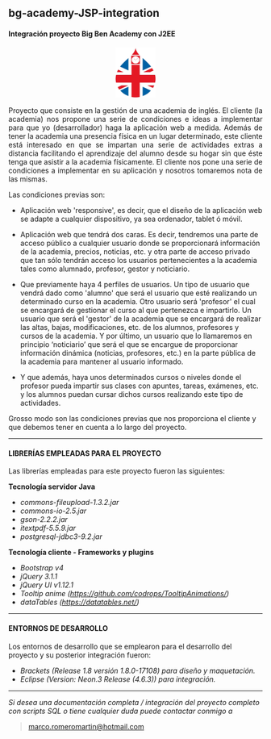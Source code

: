 ## bg-academy-JSP-integration

#### Integración proyecto Big Ben Academy con J2EE

<p align="center"><img src="https://github.com/marcorm91/bg-academy-JSP-integration/blob/master/WebContent/assets/imagenes/icono.png" width="80"></p>

<p align="justify">Proyecto que consiste en la gestión de una academia de inglés.
El cliente (la academia) nos propone una serie de condiciones e ideas a implementar para que yo
(desarrollador) haga la aplicación web a medida.
Además de tener la academia una presencia física en un lugar determinado, este cliente está
interesado en que se impartan una serie de actividades extras a distancia facilitando el aprendizaje
del alumno desde su hogar sin que éste tenga que asistir a la academia físicamente.
El cliente nos pone una serie de condiciones a implementar en su aplicación y nosotros tomaremos
nota de las mismas.</p>

Las condiciones previas son:
- Aplicación web 'responsive', es decir, que el diseño de la aplicación web se adapte
a cualquier dispositivo, ya sea ordenador, tablet ó móvil.</p>

- Aplicación web que tendrá dos caras. Es decir, tendremos una parte de acceso
público a cualquier usuario donde se proporcionará información de la academia,
precios, noticias, etc. y otra parte de acceso privado que tan sólo tendrán
acceso los usuarios pertenecientes a la academia tales como alumnado, profesor, gestor
y noticiario.

- Que previamente haya 4 perfiles de usuarios.
Un tipo de usuario que vendrá dado como 'alumno' que será el usuario que esté
realizando un determinado curso en la academia.
Otro usuario será 'profesor' el cual se encargará de gestionar el curso al que
pertenezca e impartirlo.
Un usuario que será el 'gestor' de la academia que se encargará de realizar las altas, bajas,
modificaciones, etc. de los alumnos, profesores y cursos de la academia.
Y por último, un usuario que lo llamaremos en principio ‘noticiario’ que será el que se
encargue de proporcionar información dinámica (noticias, profesores, etc.) en la parte
pública de la academia para mantener al usuario informado.

- Y que además, haya unos determinados cursos o niveles donde el profesor pueda
impartir sus clases con apuntes, tareas, exámenes, etc. y los alumnos puedan
cursar dichos cursos realizando este tipo de actividades.

Grosso modo son las condiciones previas que nos proporciona el cliente y que debemos tener en
cuenta a lo largo del proyecto.

---

#### LIBRERÍAS EMPLEADAS PARA EL PROYECTO

Las librerías empleadas para este proyecto fueron las siguientes:

<b>Tecnología servidor Java</b>

- *commons-fileupload-1.3.2.jar*
- *commons-io-2.5.jar*
- *gson-2.2.2.jar*
- *itextpdf-5.5.9.jar*
- *postgresql-jdbc3-9.2.jar*

<b>Tecnología cliente - Frameworks y plugins</b>

- *Bootstrap v4*
- *jQuery 3.1.1*
- *jQuery UI v1.12.1*
- *Tooltip anime (https://github.com/codrops/TooltipAnimations/)*
- *dataTables (https://datatables.net/)*

---

#### ENTORNOS DE DESARROLLO

Los entornos de desarrollo que se emplearon para el desarrollo del proyecto y su posterior integración fueron:

- *Brackets (Release 1.8 versión 1.8.0-17108) para diseño y maquetación.*
- *Eclipse (Version: Neon.3 Release (4.6.3)) para integración.*

---
*Si desea una documentación completa / integración del proyecto completo con scripts SQL o tiene cualquier duda puede contactar conmigo a*
> [marco.romeromartin@hotmail.com](mailto:marco.romeromartin@hotmail.com)
